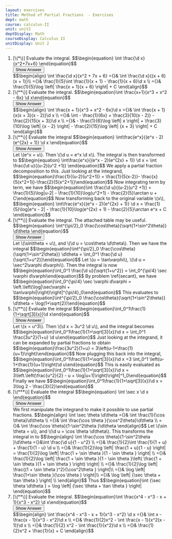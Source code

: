 ```yaml
---
layout: exercises
title: Method of Partial Fractions  - Exercises
dept: math
course: calculus-II
unit: unit2
deptDisplay: Math
courseDisplay: Calculus II
unitDisplay: Unit 2
---
```

<ol>
<li> <div class="exercise"> [\(*\)] Evaluate the integral. 
$$\begin{equation}
\int \frac{\d x}{x^2+7x+6}
\end{equation}$$

<div class="answerBox"> 
 <button onclick="myFunction('answer6')" class="answerButton">Show Answer</button> 
 <div  id='answer6' class="answer" >
$$\begin{align}
\int \frac{\d x}{x^2 + 7x + 6} ={}& \int \frac{\d x}{(x + 6)(x + 1)}\\
={}& \frac{1}{5}\int \frac{1}{x + 1} - \frac{1}{x + 6}\d x \\
={}& \frac{1}{5}\log \left| \frac{x + 1}{x + 6} \right| + C
\end{align}$$
</div> 
 </div>



</div> </li>
<li> <div class="exercise"> [\(**\)] Evaluate the integral. $$\begin{equation}\int \frac{x+1}{x^3 + x^2 - 6x} \d x\end{equation}$$

<div class="answerBox"> 
 <button onclick="myFunction('answer18')" class="answerButton">Show Answer</button> 
 <div  id='answer18' class="answer" >
$$\begin{align}
\int \frac{x + 1}{x^3 + x^2 - 6x}\d x  ={}& \int \frac{x + 1}{x(x + 3)(x - 2)}\d x  \\
={}& \int  - \frac{1}{6x} + \frac{3}{10(x - 2)} - \frac{2}{15(x + 3)}\d x \\
={}& - \frac{1}{6}\log \left| x \right| + \frac{3}{10}\log \left| {x - 2} \right| - \frac{2}{15}\log \left| {x + 3} \right| + C
\end{align}$$
</div> 
 </div>


</div> </li>
<li> <div class="exercise"> [\(**\)] Evaluate the integral 
$$\begin{equation}
\int\frac{e^x}{(e^x - 2)(e^{2x} + 1)} \d x
\end{equation}$$

<div class="answerBox"> 
 <button onclick="myFunction('answer32')" class="answerButton">Show Answer</button> 
 <div  id='answer32' class="answer" >
Let \(e^x = u\). Then \(\d u = e^x \d x\). The integral is then transformed to
$$\begin{equation}
\int\frac{e^x}{(e^x - 2)(e^{2x} + 1)} \d x = \int \frac{\d u}{(u-2)(u^2 +1)}
\end{equation}$$
We apply a partial fraction decomposition to this. Just looking at the integrand, 
$$\begin{equation}\frac{1}{(u-2)(u^2+1)} = \frac{1}{5(x-2)}- \frac{x}{5(x^2+1)}-\frac{2}{5(x^2+1)}\end{equation}$$
Now integrating term by term, we have
$$\begin{equation}\int \frac{\d u}{(u-2)(u^2 +1)} = \frac{1}{5}\log|u-2| - \frac{1}{10}\log(u^2+1) - \frac{2}{5}\arctan u + C\end{equation}$$ 
Now transforming back to the original variable \(x\), 
$$\begin{equation}
\int\frac{e^x}{(e^x - 2)(e^{2x} + 1)} \d x = \frac{1}{5}\log|e^x - 2| - \frac{1}{10}\log(e^{2x} + 1) - \frac{2}{5}\arctan e^x + C
\end{equation}$$
</div> 
 </div>


</div> </li>
<li> <div class="exercise"> [\(**\)] Evaluate the integral. The attached table may be useful.
$$\begin{equation}
\int^{\pi/2}_0 \frac{\cos\theta}{\sqrt{1+\sin^2\theta}} \d\theta
\end{equation}$$

<div class="answerBox"> 
 <button onclick="myFunction('answer53')" class="answerButton">Show Answer</button> 
 <div  id='answer53' class="answer" >
Let \(\sin\theta = u\), and \(\d u = \cos\theta \d\theta\). Then we have the integral
$$\begin{equation}\int^{\pi/2}_0 \frac{\cos\theta}{\sqrt{1+\sin^2\theta}} \d\theta = \int_0^1 \frac{\d u}{\sqrt{1+u^2}}\end{equation}$$
Let \(u = \tan\varphi\), \(\d u = \sec^2\varphi d\varphi\). Then the integral is now
$$\begin{equation}\int_0^1 \frac{\d u}{\sqrt{1+u^2}} = \int_0^{\pi/4} \sec \varphi d\varphi\end{equation}$$
By problem \ref{secant}, we have
$$\begin{equation}\int_0^{\pi/4} \sec \varphi d\varphi = \left.\left(\log|\sec\varphi + \tan\varphi|\right)\right|^{\pi/4}_0\end{equation}$$
This evaluates to $$\begin{equation}\int^{\pi/2}_0 \frac{\cos\theta}{\sqrt{1+\sin^2\theta}} \d\theta = \log(1+\sqrt{2})\end{equation}$$
</div> 
 </div>


</div> </li>
<li> <div class="exercise"> [\(**\)] Evaluate the integral
$$\begin{equation}\int_0^1\frac{1}{1+\sqrt[3]{x}}\d x\end{equation}$$

<div class="answerBox"> 
 <button onclick="myFunction('answer67')" class="answerButton">Show Answer</button> 
 <div  id='answer67' class="answer" >
Let \(x = u^3\). Then \(\d x = 3u^2 \d u\), and the integral becomes
$$\begin{equation}\int_0^1\frac{1}{1+\sqrt[3]{x}}\d x = \int_0^1 \frac{3u^2}{1+u} \d u\end{equation}$$
Just looking at the integrand, it can be expanded by partial fractions to obtain
$$\begin{equation}\frac{3u^2}{1+u} = 3\left(u-1+\frac{1}{u+1}\right)\end{equation}$$
Now plugging this back into the integral, 
$$\begin{equation}\int_0^1\frac{1}{1+\sqrt[3]{x}}\d x =3 \int_0^1 \left(u-1+\frac{1}{u+1}\right)\d u\end{equation}$$
This is easily evaluated as 
$$\begin{equation}\int_0^1\frac{1}{1+\sqrt[3]{x}}\d x = 3\left.\left(\frac{u^2}{2} - u + \log|u+1|\right)\right|^1_0\end{equation}$$
Finally we have
$$\begin{equation}\int_0^1\frac{1}{1+\sqrt[3]{x}}\d x = 3\log 2 - \frac{3}{2}\end{equation}$$
</div> 
 </div>



</div> </li>
<li> <div class="exercise"> [\(***\)] Evaluate the integral
$$\begin{equation}
\int \sec x \d x
\end{equation}$$

<div class="answerBox"> 
 <button onclick="myFunction('answer87')" class="answerButton">Show Answer</button> 
 <div  id='answer87' class="answer" >
We first manipulate the integrand to make it possible to use partial fractions.
$$\begin{align}
\int \sec \theta \d\theta ={}& \int \frac{1}{\cos \theta}\d\theta \\
={}& \int \frac{\cos \theta }{\cos^2\theta}\d\theta \\
={}& \int \frac{\cos \theta}{1-\sin^2\theta }\d\theta 
\end{align}$$
Let \(\sin \theta  = u\), and \(\d u = \cos \theta \d\theta\). This transforms the integral in to
$$\begin{align}
\int \frac{\cos \theta}{1-\sin^2\theta }\d\theta  ={}&\int \frac{\d u}{1 - u^2} \\
={}& \frac{1}{2}\int \frac{1}{1 + u} + \frac{1}{1 - u} \d u \\
={}& \frac{1}{2}\log \left| \frac{1 + u}{1 - u} \right| = \frac{1}{2}\log \left| \frac{1 + \sin \theta }{1 - \sin \theta } \right| \\ 
={}& \frac{1}{2}\log \left| \frac{1 + \sin \theta }{1 - \sin \theta }\left( \frac{1 + \sin \theta }{1 + \sin \theta } \right) \right| \\
={}& \frac{1}{2}\log \left| \frac{(1 + \sin \theta )^2}{\cos^2\theta } \right|\\
={}& \log \left| \frac{1+\sin \theta }{\cos \theta } \right|\\
={}& \log \left| {\sec \theta  + \tan \theta } \right| \\
\end{align}$$
 Thus
$$\begin{equation}\int {\sec \theta \d\theta }  = \log \left| {\sec \theta  + \tan \theta } \right| \end{equation}$$
</div> 
 </div>



</div> </li>
<li> <div class="exercise"> [\(**\)] Evaluate the integral. $$\begin{equation}\int \frac{x^4 - x^3 - x + 1}{x^3 - x^2} \d x\end{equation}$$

<div class="answerBox"> 
 <button onclick="myFunction('answer112')" class="answerButton">Show Answer</button> 
 <div  id='answer112' class="answer" >
$$\begin{align}
\int \frac{x^4 - x^3 - x + 1}{x^3 - x^2} \d x ={}& \int x - \frac{x - 1}{x^3 - x^2}\d x  \\
={}& \frac{1}{2}x^2 - \int \frac{x - 1}{x^2(x - 1)}\d x \\
={}& \frac{1}{2} x^2 - \int \frac{1}{x^2}\d x  \\
={}& \frac{1}{2}x^2 + \frac{1}{x} + C
\end{align}$$
</div> 
 </div>





</div> </li></ol>


